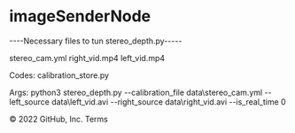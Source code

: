 # imageSenderNode

----Necessary files to tun stereo_depth.py-----

stereo_cam.yml
right_vid.mp4
left_vid.mp4

Codes:
calibration_store.py


Args:
python3 stereo_depth.py --calibration_file data\stereo_cam.yml --left_source data\left_vid.avi --right_source data\right_vid.avi --is_real_time 0



© 2022 GitHub, Inc.
Terms

